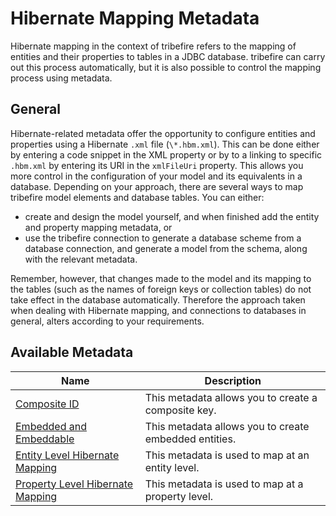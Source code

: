 # Hibernate Mapping Metadata

Hibernate mapping in the context of tribefire refers to the mapping of entities and their properties to tables in a JDBC database. tribefire can carry out this process automatically, but it is also possible to control the mapping process using metadata.

## General

Hibernate-related metadata offer the opportunity to configure entities and properties using a Hibernate `.xml` file (`\*.hbm.xml`). This can be done either by entering a code snippet in the XML property or by to a linking to specific `.hbm.xml` by entering its URI in the `xmlFileUri` property. This allows you more control in the configuration of your model and its equivalents in a database.
Depending on your approach, there are several ways to map tribefire model elements and database tables. You can either:

* create and design the model yourself, and when finished add the entity and property mapping metadata, or
* use the tribefire connection to generate a database scheme from a database connection, and generate a model from the schema, along with the relevant metadata.

Remember, however, that changes made to the model and its mapping to the tables (such as the names of foreign keys or collection tables) do not take effect in the database automatically. Therefore the approach taken when dealing with Hibernate mapping, and connections to databases in general, alters according to your requirements.

## Available Metadata

Name    | Description  
------- | -----------
[Composite ID](composite_id.md) | This metadata allows you to create a composite key.
[Embedded and Embeddable](embedded.md) | This metadata allows you to create embedded entities.
[Entity Level Hibernate Mapping](entity_level.md) |  This metadata is used to map at an entity level.
[Property Level Hibernate Mapping](property_level.md) | This metadata is used to map at a property level.
